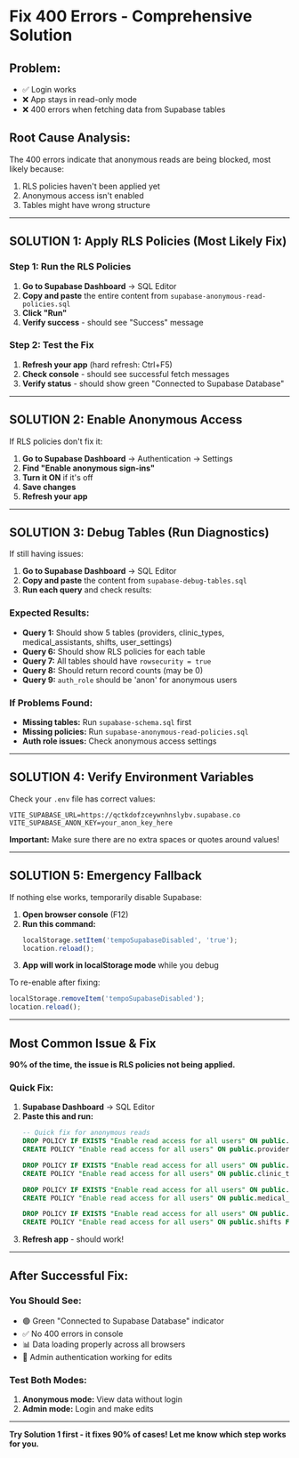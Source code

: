 # Fix 400 Errors - Comprehensive Solution

## **Problem:** 
- ✅ Login works 
- ❌ App stays in read-only mode
- ❌ 400 errors when fetching data from Supabase tables

## **Root Cause Analysis:**
The 400 errors indicate that anonymous reads are being blocked, most likely because:
1. RLS policies haven't been applied yet
2. Anonymous access isn't enabled 
3. Tables might have wrong structure

---

## **SOLUTION 1: Apply RLS Policies (Most Likely Fix)**

### Step 1: Run the RLS Policies
1. **Go to Supabase Dashboard** → SQL Editor
2. **Copy and paste** the entire content from `supabase-anonymous-read-policies.sql`
3. **Click "Run"**
4. **Verify success** - should see "Success" message

### Step 2: Test the Fix
1. **Refresh your app** (hard refresh: Ctrl+F5)
2. **Check console** - should see successful fetch messages
3. **Verify status** - should show green "Connected to Supabase Database"

---

## **SOLUTION 2: Enable Anonymous Access**

If RLS policies don't fix it:

1. **Go to Supabase Dashboard** → Authentication → Settings
2. **Find "Enable anonymous sign-ins"**
3. **Turn it ON** if it's off
4. **Save changes**
5. **Refresh your app**

---

## **SOLUTION 3: Debug Tables (Run Diagnostics)**

If still having issues:

1. **Go to Supabase Dashboard** → SQL Editor
2. **Copy and paste** the content from `supabase-debug-tables.sql`
3. **Run each query** and check results:

### Expected Results:
- **Query 1:** Should show 5 tables (providers, clinic_types, medical_assistants, shifts, user_settings)
- **Query 6:** Should show RLS policies for each table
- **Query 7:** All tables should have `rowsecurity = true`
- **Query 8:** Should return record counts (may be 0)
- **Query 9:** `auth_role` should be 'anon' for anonymous users

### If Problems Found:
- **Missing tables:** Run `supabase-schema.sql` first
- **Missing policies:** Run `supabase-anonymous-read-policies.sql`
- **Auth role issues:** Check anonymous access settings

---

## **SOLUTION 4: Verify Environment Variables**

Check your `.env` file has correct values:

```env
VITE_SUPABASE_URL=https://qctkdofzceywnhnslybv.supabase.co
VITE_SUPABASE_ANON_KEY=your_anon_key_here
```

**Important:** Make sure there are no extra spaces or quotes around values!

---

## **SOLUTION 5: Emergency Fallback**

If nothing else works, temporarily disable Supabase:

1. **Open browser console** (F12)
2. **Run this command:**
   ```javascript
   localStorage.setItem('tempoSupabaseDisabled', 'true');
   location.reload();
   ```
3. **App will work in localStorage mode** while you debug

To re-enable after fixing:
```javascript
localStorage.removeItem('tempoSupabaseDisabled');
location.reload();
```

---

## **Most Common Issue & Fix**

**90% of the time, the issue is RLS policies not being applied.**

### Quick Fix:
1. **Supabase Dashboard** → SQL Editor
2. **Paste this and run:**
   ```sql
   -- Quick fix for anonymous reads
   DROP POLICY IF EXISTS "Enable read access for all users" ON public.providers;
   CREATE POLICY "Enable read access for all users" ON public.providers FOR SELECT USING (true);
   
   DROP POLICY IF EXISTS "Enable read access for all users" ON public.clinic_types;
   CREATE POLICY "Enable read access for all users" ON public.clinic_types FOR SELECT USING (true);
   
   DROP POLICY IF EXISTS "Enable read access for all users" ON public.medical_assistants;
   CREATE POLICY "Enable read access for all users" ON public.medical_assistants FOR SELECT USING (true);
   
   DROP POLICY IF EXISTS "Enable read access for all users" ON public.shifts;
   CREATE POLICY "Enable read access for all users" ON public.shifts FOR SELECT USING (true);
   ```
3. **Refresh app** - should work!

---

## **After Successful Fix:**

### You Should See:
- 🟢 Green "Connected to Supabase Database" indicator
- ✅ No 400 errors in console
- 📊 Data loading properly across all browsers
- 🔐 Admin authentication working for edits

### Test Both Modes:
1. **Anonymous mode:** View data without login
2. **Admin mode:** Login and make edits

---

**Try Solution 1 first - it fixes 90% of cases! Let me know which step works for you.** 